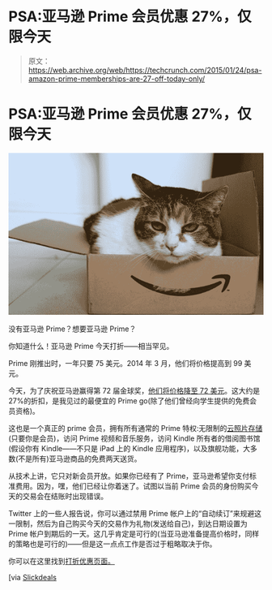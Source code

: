 # PSA:亚马逊 Prime 会员优惠 27%，仅限今天 

> 原文：<https://web.archive.org/web/https://techcrunch.com/2015/01/24/psa-amazon-prime-memberships-are-27-off-today-only/>

# PSA:亚马逊 Prime 会员优惠 27%，仅限今天

![keekee](img/d3a40beedce363d4d1b6cfd19fe29637.png)

没有亚马逊 Prime？想要亚马逊 Prime？

你知道什么！亚马逊 Prime 今天打折——相当罕见。

Prime 刚推出时，一年只要 75 美元。2014 年 3 月，他们将价格提高到 99 美元。

今天，为了庆祝亚马逊赢得第 72 届金球奖，[他们将价格降至 72 美元](https://web.archive.org/web/20230128094009/https://www.amazon.com/gp/prime/pipeline/prime_gifting_landing?&ref=Transparentprime)。这大约是 27%的折扣，是我见过的最便宜的 Prime go(除了他们曾经向学生提供的免费会员资格)。

这也是一个真正的 prime 会员，拥有所有通常的 Prime 特权:无限制的[云照片存储](https://web.archive.org/web/20230128094009/https://techcrunch.com/2014/11/04/amazon-prime-members-newest-benefit-is-free-unlimited-photo-storage/)(只要你是会员)，访问 Prime 视频和音乐服务，访问 Kindle 所有者的借阅图书馆(假设你有 Kindle——不只是 iPad 上的 Kindle 应用程序)，以及旗舰功能，大多数(不是所有)亚马逊商品的免费两天送货。

从技术上讲，它只对新会员开放。如果你已经有了 Prime，亚马逊希望你支付标准费用。因为，嘿，他们已经让你着迷了。试图以当前 Prime 会员的身份购买今天的交易会在结账时出现错误。

Twitter 上的一些人报告说，你可以通过禁用 Prime 帐户上的“自动续订”来规避这一限制，然后为自己购买今天的交易作为礼物(发送给自己)，到达日期设置为 Prime 帐户到期后的一天。这几乎肯定是可行的(当亚马逊准备提高价格时，同样的策略也是可行的)——但是这一点点工作是否过于粗略取决于你。

你可以在这里找到[打折优惠页面。](https://web.archive.org/web/20230128094009/https://www.amazon.com/gp/prime/pipeline/prime_gifting_landing?&ref=Transparentprime)

[via [Slickdeals](https://web.archive.org/web/20230128094009/http://slickdeals.net/f/7616776-1-year-amazon-prime-membership-72-new-members-only)